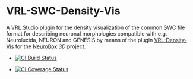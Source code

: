 VRL-SWC-Density-Vis
===================
A [VRL Studio](https://github.com/VRL-Studio/VRL-Studio) plugin for the density visualization of the common SWC file format for describing neuronal morphologies compatible with e.g. Neurolucida, NEURON and GENESIS by means of the plugin [VRL-Density-Vis](https://github.com/NeuroBox3D/VRL-Density-Vis) for the [NeuroBox](http://neurobox.eu/) *3D* project.

* [![CI Build Status](https://travis-ci.org/stephanmg/VRL-SWC-Density-Vis.svg?branch=master)](https://travis-ci.org/stephanmg/VRL-SWC-Density-Vis)

* [![CI Coverage Status](https://coveralls.io/repos/stephanmg/VRL-SWC-Density-Vis/badge.png)](https://coveralls.io/r/stephanmg/VRL-SWC-Density-Vis)

